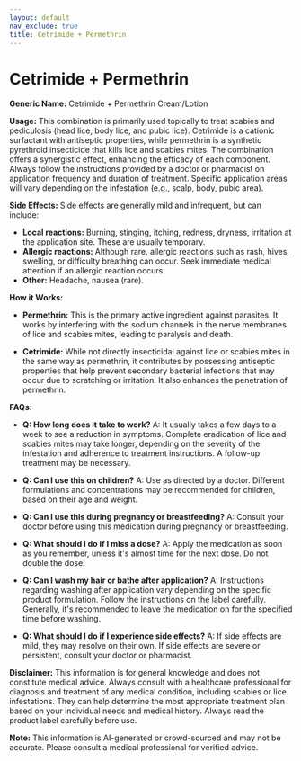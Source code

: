 ```yaml
---
layout: default
nav_exclude: true
title: Cetrimide + Permethrin
---
```


# Cetrimide + Permethrin

**Generic Name:** Cetrimide + Permethrin Cream/Lotion

**Usage:**  This combination is primarily used topically to treat scabies and pediculosis (head lice, body lice, and pubic lice).  Cetrimide is a cationic surfactant with antiseptic properties, while permethrin is a synthetic pyrethroid insecticide that kills lice and scabies mites.  The combination offers a synergistic effect, enhancing the efficacy of each component.  Always follow the instructions provided by a doctor or pharmacist on application frequency and duration of treatment.  Specific application areas will vary depending on the infestation (e.g., scalp, body, pubic area).

**Side Effects:**  Side effects are generally mild and infrequent, but can include:

* **Local reactions:**  Burning, stinging, itching, redness, dryness, irritation at the application site.  These are usually temporary.
* **Allergic reactions:**  Although rare, allergic reactions such as rash, hives, swelling, or difficulty breathing can occur. Seek immediate medical attention if an allergic reaction occurs.
* **Other:**  Headache, nausea (rare).


**How it Works:**

* **Permethrin:** This is the primary active ingredient against parasites. It works by interfering with the sodium channels in the nerve membranes of lice and scabies mites, leading to paralysis and death.

* **Cetrimide:** While not directly insecticidal against lice or scabies mites in the same way as permethrin, it contributes by possessing antiseptic properties that help prevent secondary bacterial infections that may occur due to scratching or irritation. It also enhances the penetration of permethrin.

**FAQs:**

* **Q: How long does it take to work?** A:  It usually takes a few days to a week to see a reduction in symptoms.  Complete eradication of lice and scabies mites may take longer, depending on the severity of the infestation and adherence to treatment instructions.  A follow-up treatment may be necessary.

* **Q: Can I use this on children?** A:  Use as directed by a doctor.  Different formulations and concentrations may be recommended for children, based on their age and weight.

* **Q: Can I use this during pregnancy or breastfeeding?** A:  Consult your doctor before using this medication during pregnancy or breastfeeding.

* **Q: What should I do if I miss a dose?** A:  Apply the medication as soon as you remember, unless it's almost time for the next dose.  Do not double the dose.

* **Q: Can I wash my hair or bathe after application?** A:  Instructions regarding washing after application vary depending on the specific product formulation. Follow the instructions on the label carefully.  Generally, it's recommended to leave the medication on for the specified time before washing.

* **Q: What should I do if I experience side effects?** A:  If side effects are mild, they may resolve on their own. If side effects are severe or persistent, consult your doctor or pharmacist.


**Disclaimer:** This information is for general knowledge and does not constitute medical advice.  Always consult with a healthcare professional for diagnosis and treatment of any medical condition, including scabies or lice infestations.  They can help determine the most appropriate treatment plan based on your individual needs and medical history.  Always read the product label carefully before use.


**Note:** This information is AI-generated or crowd-sourced and may not be accurate. Please consult a medical professional for verified advice.